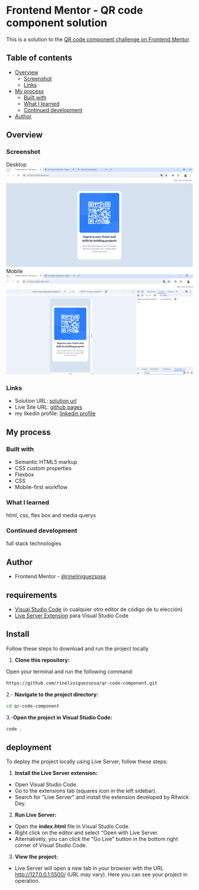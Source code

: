 # Frontend Mentor - QR code component solution

This is a solution to the [QR code component challenge on Frontend Mentor](https://www.frontendmentor.io/solutions/qr-code-challengue-with-css-flex-box-wqpMXoqUYk)

## Table of contents

- [Overview](#overview)
  - [Screenshot](#screenshot)
  - [Links](#links)
- [My process](#my-process)
  - [Built with](#built-with)
  - [What I learned](#what-i-learned)
  - [Continued development](#continued-development)
- [Author](#author)


## Overview

### Screenshot
Desktop
![](./screenshot/desktop.png)
Mobile
![](./screenshot/mobile.png)


### Links

- Solution URL: [solution url](https://www.frontendmentor.io/solutions/qr-code-challengue-with-css-flex-box-wqpMXoqUYk)
- Live Site URL: [github pages](https://rineliniguezsosa.github.io/qr-code-component/)
- my likedin profile: [linkedin profile](https://www.linkedin.com/in/rinel-i%C3%B1iguez-758a68203/)

## My process

### Built with

- Semantic HTML5 markup
- CSS custom properties
- Flexbox
- CSS
- Mobile-first workflow

### What I learned

html, css, flex box and media querys 

### Continued development

full stack technologies


## Author
- Frontend Mentor - [@rineliniguezsosa](https://www.frontendmentor.io/profile/rineliniguezsosa)

## requirements 

- [Visual Studio Code](https://code.visualstudio.com/) (o cualquier otro editor de código de tu elección)
- [Live Server Extension](https://marketplace.visualstudio.com/items?itemName=ritwickdey.LiveServer) para Visual Studio Code

## Install

Follow these steps to download and run the project locally

1. **Clone this repository:**

  Open your terminal and run the following command:

   ```bash
   https://github.com/rineliniguezsosa/qr-code-component.git
   ```

2.- **Navigate to the project directory:**

```bash
cd qr-code-component
```

3.-**Open the project in Visual Studio Code:**

```bash
code .
```

## deployment

To deploy the project locally using Live Server, follow these steps:

1. **Install the Live Server extension:**

- Open Visual Studio Code.
- Go to the extensions tab (squares icon in the left sidebar).
- Search for "Live Server" and install the extension developed by Ritwick Dey.

2. **Run Live Server:**

- Open the **index.html** file in Visual Studio Code.
- Right click on the editor and select "Open with Live Server.
- Alternatively, you can click the "Go Live" button in the bottom right corner of Visual Studio Code.

3. **View the project:**

- Live Server will open a new tab in your browser with the URL http://127.0.0.1:5500/ (URL may vary). Here you can see your project in operation.
